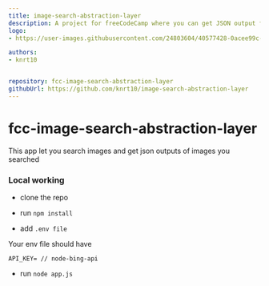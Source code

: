 ```yaml
---
title: image-search-abstraction-layer
description: A project for freeCodeCamp where you can get JSON output for images you searched.
logo:
- https://user-images.githubusercontent.com/24803604/40577428-0acee99c-6123-11e8-92cc-8e8efcbcfae8.jpg

authors:
- knrt10


repository: fcc-image-search-abstraction-layer
githubUrl: https://github.com/knrt10/image-search-abstraction-layer
---
```


# fcc-image-search-abstraction-layer

This app let you search images and get json outputs of images you searched 


### Local working

- clone the repo

- run `npm install`

- add `.env file`

Your env file should have

```
API_KEY= // node-bing-api
```

- run `node app.js`